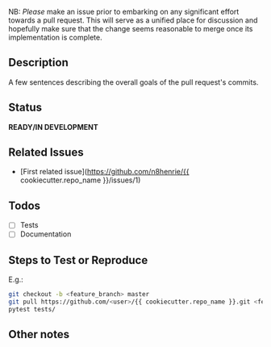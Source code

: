 NB: *Please* make an issue prior to embarking on any significant effort towards
a pull request. This will serve as a unified place for discussion and hopefully
make sure that the change seems reasonable to merge once its implementation is
complete.

## Description

A few sentences describing the overall goals of the pull request's commits.

## Status

**READY/IN DEVELOPMENT**

## Related Issues

- [First related issue](https://github.com/n8henrie/{{ cookiecutter.repo_name }}/issues/1)

## Todos

- [ ] Tests
- [ ] Documentation

## Steps to Test or Reproduce

E.g.:

```bash
git checkout -b <feature_branch> master
git pull https://github.com/<user>/{{ cookiecutter.repo_name }}.git <feature_branch>
pytest tests/
```

## Other notes


